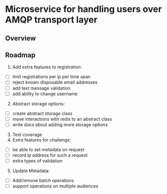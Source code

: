 # Microservice for handling users over AMQP transport layer

## Overview

## Roadmap

1. Add extra features to registration:
 - [ ] limit registrations per ip per time span
 - [ ] reject known disposable email addresses
 - [ ] add text message validation
 - [ ] add ability to change username
2. Abstract storage options:
 - [ ] create abstract storage class
 - [ ] move interactions with redis to an abstract class
 - [ ] write docs about adding more storage options
3. Test coverage
4. Extra features for challenge:
 - [ ] be able to set metadata on request
 - [ ] record ip address for such a request
 - [ ] extra types of validation
5. Update Metadata:
 - [ ] Add/remove batch operations
 - [ ] support operations on multiple audiences

